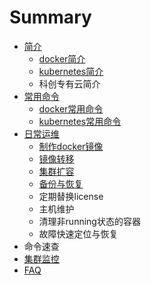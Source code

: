 # Summary

* [简介](README.md)
  * [docker简介](chapter1/dockerjian-jie.md)
  * [kubernetes简介](chapter1/kubernetesjian-jie.md)
  * 科创专有云简介
* [常用命令](chang-yong-ming-ling.md)
  * [docker常用命令](chang-yong-ming-ling/dockerchang-yong-ming-ling.md)
  * [kubernetes常用命令](chang-yong-ming-ling/kuberneteschang-yong-ming-ling.md)
* [日常运维](ri-chang-yun-wei.md)
  * [制作docker镜像](ri-chang-yun-wei/zhi-zuo-docker-jing-xiang.md)
  * [镜像转移](ri-chang-yun-wei/zhuan-yi-jing-xiang.md)
  * [集群扩容](bu-shu-jiao-ben.md)
  * [备份与恢复](ri-chang-yun-wei/bei-fen-yu-hui-fu.md)
  * 定期替换license
  * 主机维护
  * 清理非running状态的容器
  * 故障快速定位与恢复
* 命令速查
* [集群监控](ji-qun-jian-kong.md)
* [FAQ](faq.md)

